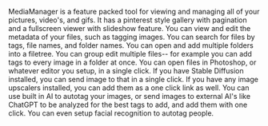 MediaManager is a feature packed tool for viewing and managing all of your pictures, video's, and gifs. 
It has a pinterest style gallery with pagination and a fullscreen viewer with slideshow feature. 
You can view and edit the metadata of your files, such as tagging images.
You can search for files by tags, file names, and folder names.
You can open and add multiple folders into a filetree.
You can group edit multiple files-- for example you can add tags to every image in a folder at once.
You can open files in Photoshop, or whatever editor you setup, in a single click.
If you have Stable Diffusion installed, you can send image to that in a single click.
If you have any image upscalers installed, you can add them as a one click link as well.
You can use built in AI to autotag your images, or send images to external AI's like ChatGPT to be analyzed for the best tags to add, and add them with one click. 
You can even setup facial recognition to autotag people.
